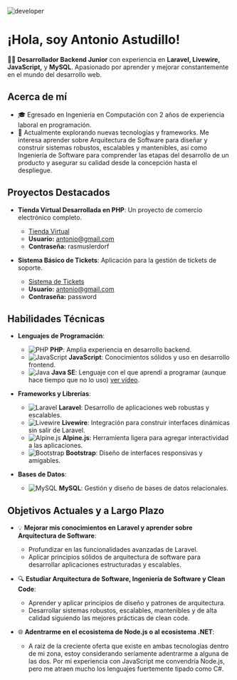
![developer](https://user-images.githubusercontent.com/58786364/170402930-f4618960-4db2-43f3-8291-ff50427ac330.gif)



# ¡Hola, soy Antonio Astudillo!

👨‍💻 **Desarrollador Backend Junior** con experiencia en **Laravel, Livewire, JavaScript,** y **MySQL**. Apasionado por aprender y mejorar constantemente en el mundo del desarrollo web.

## Acerca de mí
- 🎓 Egresado en Ingeniería en Computación con 2 años de experiencia laboral en programación.
- 🌱 Actualmente explorando nuevas tecnologías y frameworks. Me interesa aprender sobre Arquitectura de Software para diseñar y construir sistemas robustos, escalables y mantenibles, así como Ingeniería de Software para comprender las etapas del desarrollo de un producto y asegurar su calidad desde la concepción hasta el despliegue.


## Proyectos Destacados

- **Tienda Virtual Desarrollada en PHP**: Un proyecto de comercio electrónico completo.
  - [Tienda Virtual](https://www.antonioastudillo.com/)
  - **Usuario:** antonio@gmail.com
  - **Contraseña:** rasmuslerdorf

- **Sistema Básico de Tickets**: Aplicación para la gestión de tickets de soporte.
  - [Sistema de Tickets](https://ajjacacsbro.tech/)
  - **Usuario:** antonio@gmail.com
  - **Contraseña:** password



## Habilidades Técnicas

- **Lenguajes de Programación**:
  - ![PHP](https://img.shields.io/badge/-PHP-%23222222?logo=php&logoColor=white) **PHP**: Amplia experiencia en desarrollo backend.
  - ![JavaScript](https://img.shields.io/badge/-JavaScript-%232F8CFF?logo=javascript&logoColor=white) **JavaScript**: Conocimientos sólidos y uso en desarrollo frontend.
  - ![Java](https://img.shields.io/badge/-Java-%23F7DF1E?logo=java&logoColor=white) **Java SE**: Lenguaje con el que aprendí a programar (aunque hace tiempo que no lo uso) [ver vídeo](https://www.youtube.com/watch?v=xFOCY21EW1g).

- **Frameworks y Librerías**:
  - ![Laravel](https://img.shields.io/badge/-Laravel-%23FF2D20?logo=laravel&logoColor=white) **Laravel**: Desarrollo de aplicaciones web robustas y escalables.
  - ![Livewire](https://img.shields.io/badge/-Livewire-%23F1F5F9?logo=livewire&logoColor=black) **Livewire**: Integración para construir interfaces dinámicas sin salir de Laravel.
  - ![Alpine.js](https://img.shields.io/badge/-Alpine.js-%230a8fcd?logo=alpine&logoColor=white) **Alpine.js**: Herramienta ligera para agregar interactividad a las aplicaciones.
  - ![Bootstrap](https://img.shields.io/badge/-Bootstrap-%237A3B5C?logo=bootstrap&logoColor=white) **Bootstrap**: Diseño de interfaces responsivas y amigables.

- **Bases de Datos**:
  - ![MySQL](https://img.shields.io/badge/-MySQL-%2300f?logo=mysql&logoColor=white) **MySQL**: Gestión y diseño de bases de datos relacionales.

## Objetivos Actuales y a Largo Plazo

- 💡 **Mejorar mis conocimientos en Laravel y aprender sobre Arquitectura de Software**:
  - Profundizar en las funcionalidades avanzadas de Laravel.
  - Aplicar principios sólidos de arquitectura de software para desarrollar aplicaciones estructuradas y escalables.
    
- 🔍 **Estudiar Arquitectura de Software, Ingeniería de Software y Clean Code**:
  - Aprender y aplicar principios de diseño y patrones de arquitectura.
  - Desarrollar sistemas robustos, escalables, mantenibles y de alta calidad siguiendo las mejores prácticas de clean code.

- 🌐 **Adentrarme en el ecosistema de Node.js o al ecosistema .NET**:
  - A raíz de la creciente oferta que existe en ambas tecnologías dentro de mi zona, estoy considerando seríamente adentrarme a alguna de las dos. Por mi experiencia con JavaScript me convendría Node.js, pero me atraen mucho los lenguajes fuertemente tipado como C#. 






